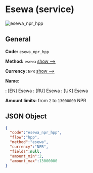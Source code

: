 
# Esewa (service) 
![esewa_npr_hpp](https://static.openfintech.io/payment_methods/esewa_npr_hpp/logo.svg?w=400&c=v0.59.26#w200)  

## General 
 
**Code:** `esewa_npr_hpp` 
 
**Method:** `esewa` 
 [show -->](/payment-methods/esewa/) 
 
**Currency:** `NPR` [show -->](/currencies/NPR/) 
 
**Name:** 
 
:	[EN] Esewa 
:	[RU] Esewa 
:	[UK] Esewa 
 
**Amount limits:** from `2` to `13000000` NPR 

## JSON Object 

```json
{
  "code":"esewa_npr_hpp",
  "flow":"hpp",
  "method":"esewa",
  "currency":"NPR",
  "fields":null,
  "amount_min":2,
  "amount_max":13000000
}
```  
